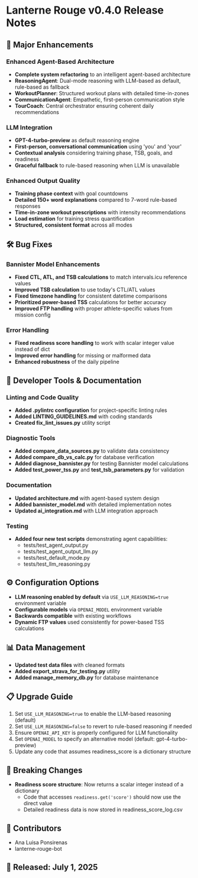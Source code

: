 # Lanterne Rouge v0.4.0 Release Notes

## 🚀 Major Enhancements

### Enhanced Agent-Based Architecture
- **Complete system refactoring** to an intelligent agent-based architecture
- **ReasoningAgent**: Dual-mode reasoning with LLM-based as default, rule-based as fallback
- **WorkoutPlanner**: Structured workout plans with detailed time-in-zones
- **CommunicationAgent**: Empathetic, first-person communication style
- **TourCoach**: Central orchestrator ensuring coherent daily recommendations

### LLM Integration
- **GPT-4-turbo-preview** as default reasoning engine
- **First-person, conversational communication** using 'you' and 'your'
- **Contextual analysis** considering training phase, TSB, goals, and readiness
- **Graceful fallback** to rule-based reasoning when LLM is unavailable

### Enhanced Output Quality
- **Training phase context** with goal countdowns
- **Detailed 150+ word explanations** compared to 7-word rule-based responses
- **Time-in-zone workout prescriptions** with intensity recommendations
- **Load estimation** for training stress quantification
- **Structured, consistent format** across all modes

## 🛠️ Bug Fixes

### Bannister Model Enhancements
- **Fixed CTL, ATL, and TSB calculations** to match intervals.icu reference values
- **Improved TSB calculation** to use today's CTL/ATL values
- **Fixed timezone handling** for consistent datetime comparisons
- **Prioritized power-based TSS** calculations for better accuracy
- **Improved FTP handling** with proper athlete-specific values from mission config

### Error Handling
- **Fixed readiness score handling** to work with scalar integer value instead of dict
- **Improved error handling** for missing or malformed data
- **Enhanced robustness** of the daily pipeline

## 🧰 Developer Tools & Documentation

### Linting and Code Quality
- **Added .pylintrc configuration** for project-specific linting rules
- **Added LINTING_GUIDELINES.md** with coding standards
- **Created fix_lint_issues.py** utility script

### Diagnostic Tools
- **Added compare_data_sources.py** to validate data consistency
- **Added compare_db_vs_calc.py** for database verification
- **Added diagnose_bannister.py** for testing Bannister model calculations
- **Added test_power_tss.py** and **test_tsb_parameters.py** for validation

### Documentation
- **Updated architecture.md** with agent-based system design
- **Added bannister_model.md** with detailed implementation notes
- **Updated ai_integration.md** with LLM integration approach

### Testing
- **Added four new test scripts** demonstrating agent capabilities:
  - tests/test_agent_output.py
  - tests/test_agent_output_llm.py
  - tests/test_default_mode.py
  - tests/test_llm_reasoning.py

## ⚙️ Configuration Options

- **LLM reasoning enabled by default** via `USE_LLM_REASONING=true` environment variable
- **Configurable models** via `OPENAI_MODEL` environment variable
- **Backwards compatible** with existing workflows
- **Dynamic FTP values** used consistently for power-based TSS calculations

## 📊 Data Management

- **Updated test data files** with cleaned formats
- **Added export_strava_for_testing.py** utility
- **Added manage_memory_db.py** for database maintenance

## 📋 Upgrade Guide

1. Set `USE_LLM_REASONING=true` to enable the LLM-based reasoning (default)
2. Set `USE_LLM_REASONING=false` to revert to rule-based reasoning if needed
3. Ensure `OPENAI_API_KEY` is properly configured for LLM functionality
4. Set `OPENAI_MODEL` to specify an alternative model (default: gpt-4-turbo-preview)
5. Update any code that assumes readiness_score is a dictionary structure

## 🔄 Breaking Changes

- **Readiness score structure**: Now returns a scalar integer instead of a dictionary
  - Code that accesses `readiness.get('score')` should now use the direct value
  - Detailed readiness data is now stored in readiness_score_log.csv

## 👥 Contributors

- Ana Luisa Ponsirenas
- lanterne-rouge-bot

## 📅 Released: July 1, 2025
